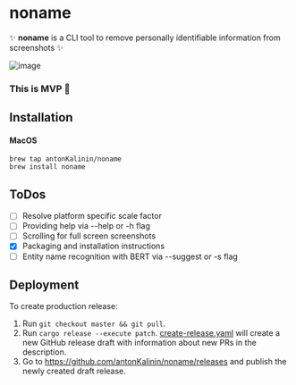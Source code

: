 # noname

✨ **noname** is a CLI tool to remove personally identifiable information from screenshots ✨

![image](https://user-images.githubusercontent.com/3993255/151440536-da12dc0d-635b-4b65-9347-8d161fd2e015.png)

### This is MVP 🧨

## Installation

#### MacOS

```
brew tap antonKalinin/noname
brew install noname
```

## ToDos

- [ ] Resolve platform specific scale factor
- [ ] Providing help via --help or -h flag
- [ ] Scrolling for full screen screenshots
- [x] Packaging and installation instructions
- [ ] Entity name recognition with BERT via --suggest or -s flag

## Deployment

To create production release:

1. Run `git checkout master && git pull`.
1. Run `cargo release --execute patch`. [create-release.yaml](.github/workflows/create-release.yaml) will create a new GitHub release draft with information about new PRs in the description.
1. Go to https://github.com/antonKalinin/noname/releases and publish the newly created draft release.
